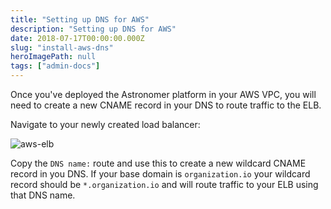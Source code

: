 ```yaml
---
title: "Setting up DNS for AWS"
description: "Setting up DNS for AWS"
date: 2018-07-17T00:00:00.000Z
slug: "install-aws-dns"
heroImagePath: null
tags: ["admin-docs"]
---
```


Once you've deployed the Astronomer platform in your AWS VPC, you will need to create a new CNAME record in your DNS to route traffic to the ELB.

Navigate to your newly created load balancer:

![aws-elb](https://assets.astronomer.io/website/img/guides/elb_storage.png)

Copy the `DNS name:` route and use this to create a new wildcard CNAME record in you DNS. If your base domain is `organization.io` your wildcard record should be `*.organization.io` and will route traffic to your ELB using that DNS name.
